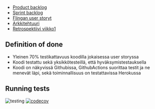 * [Product backlog](https://docs.google.com/spreadsheets/d/1LjiLqfzKAxbSqKGUekv8m1LyQUo8m6ogEYdo0RVK2Xs/edit#gid=0)
* [Sprint backlog]()
* [Flingan user storyt](https://edu.flinga.fi/s/EAL3A5M)
* [Arkkitehtuuri](https://github.com/hhautajarvi/Ohtuminiprojekti/blob/master/dokumentaatio/arkkitehtuuri.md)
* [Retrospektiivi viikko1](https://edu.flinga.fi/s/EG4Y7MS)

## Definition of done

* Yleinen 70% testikattavuus koodilla jokaisessa user storyssa
* Koodi testattu sekä yksikkötesteillä, että hyväksymistestauksella
* Koodi on näkyvissä Githubissa, GithubActions suorittaa testit ja ne menevät läpi, sekä toiminnallisuus on testattavissa Herokussa

## Running tests
![testing](https://github.com/hhautajarvi/Ohtuminiprojekti/actions/workflows/main.yml/badge.svg)
[![codecov](https://codecov.io/gh/hhautajarvi/Ohtuminiprojekti/branch/master/graph/badge.svg?token=5CCL9IZFNO)](https://codecov.io/gh/hhautajarvi/Ohtuminiprojekti)
